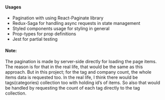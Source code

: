 #### Usages

- Pagination with using React-Paginate library
- Redux-Saga for handling async requests in state management
- Styled components usage for styling in general
- Prop-types for prop definitions
- Jest for partial testing

#### Note:

The pagination is made by server-side directly for loading the page items. The reason is for that in the real life, that would be the same as this approach. But in this project; for the tag and company count, the whole items data is requested too. In the real life, I think there would be tags(categories) collection too with holding id’s of items. So also that would be handled by requesting the count of each tag directly to the tag collection.
